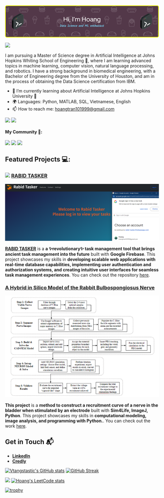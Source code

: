 ![Header](./github-header-image.png)

![](https://komarev.com/ghpvc/?username=vtangstastic&color=ff69b4&style=plastic&abbreviated=true)

I am pursuing a Master of Science degree in Artificial Intelligence at Johns Hopkins Whiting School of Engineering 🏫, where I am learning advanced topics in machine learning, computer vision, natural language processing, and robotics. I have a strong background in biomedical engineering, with a Bachelor of Engineering degree from the University of Houston, and am in the process of obtaining the Data Science certification from IBM.

- 🌱 I’m currently learning about Artificial Intelligence at Johns Hopkins University 🏫
- 🌍 Languages: Python, MATLAB, SQL, Vietnamese, English
- 📫 How to reach me: hoangtran101999@gmail.com

![](http://github-profile-summary-cards.vercel.app/api/cards/repos-per-language?username=vtangstastic&theme=darcula)
![](http://github-profile-summary-cards.vercel.app/api/cards/most-commit-language?username=vtangstastic&theme=darcula)

#### My Community 👥:

<img src="https://img.shields.io/badge/Kaggle-20BEFF?style=for-the-badge&logo=Kaggle&logoColor=white" heigh=15 width=64/> <img src="https://img.shields.io/badge/Devpost-003E54?style=for-the-badge&logo=Devpost&logoColor=white" heigh=20 width=70/> <img src="https://img.shields.io/badge/Coursera-0056D2?style=for-the-badge&logo=Coursera&logoColor=white" heigh=20 width=70/>

## Featured Projects 💻:

### [<img src="https://i.ibb.co/PwM7cc2/RT-logo.png" heigh=30 width=30>](https://rabid-tasker.web.app/) [RABID TASKER](https://rabid-tasker.web.app/Home)

![Header](./Screenshot04-11.png)

**[RABID TASKER](https://rabid-tasker.web.app/Home)** is a **a ✨revolutionary✨ task management tool that brings ancient task management into the future** built with **Google Firebase**. This project showcases my skills in **developing scalable web applications with real-time database capabilities, implementing user authentication and authorization systems, and creating intuitive user interfaces for seamless task management experiences**. You can check out the repository [here](https://github.com/cytoshell/RowdyHacksSpring2024/tree/main).

### [A Hybrid in Silico Model of the Rabbit Bulbospongiosus Nerve](https://docs.google.com/presentation/d/1i-H6iJv23251j5xhvtSrhFYicCKRRGS2/edit?amp%3Bouid=106798688794723663606&amp%3Brtpof=true&amp%3Bsd=true#slide=id.g1e18d793b26_0_3)

![Header](.//Screenshot2024-04-11.png)

**This project** is a **method to construct a recruitment curve of a nerve in the bladder when stimulated by an electrode** built with **Sim4Life, ImageJ, Python**. This project showcases my skills in **computational modeling, image analysis, and programming with Python.**. You can check out the work [here](https://docs.google.com/presentation/d/1i-H6iJv23251j5xhvtSrhFYicCKRRGS2/edit?amp%3Bouid=106798688794723663606&amp%3Brtpof=true&amp%3Bsd=true#slide=id.g1e18d793b26_0_3).
## Get in Touch 📬

- **[LinkedIn](https://www.linkedin.com/in/hoang1802tran/)**
- **[Credly](https://www.credly.com/users/hoang-tran.09d2f0ee/badges)**

[![Vtangstastic's GitHub stats](https://github-readme-stats.vercel.app/api?username=vtangstastic&show_icons=true&theme=dracula&show=logo&rank_icon=github)](https://github.com/vtangstastic/github-readme-stats) [![GitHub Streak](https://github-readme-streak-stats.herokuapp.com?user=vtangstastic&theme=radical&hide_border=true)](https://git.io/streak-stats) 

![](http://github-profile-summary-cards.vercel.app/api/cards/profile-details?username=vtangstastic&theme=darcula)
[![Hoang's LeetCode stats](https://leetcode-stats-six.vercel.app/?username=hoang1802tran&theme=dark)](https://github.com/KnlnKS/leetcode-stats)

[![trophy](https://github-profile-trophy.vercel.app/?username=vtangstastic&theme=nord)](https://github.com/ryo-ma/github-profile-trophy)

